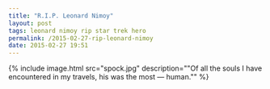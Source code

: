```yaml
---
title: "R.I.P. Leonard Nimoy"
layout: post
tags: leonard nimoy rip star trek hero
permalink: /2015-02-27-rip-leonard-nimoy
date: 2015-02-27 19:51
---
```


{% include image.html src="spock.jpg" description="&quot;Of all the souls I have encountered in my travels, his was the most — human.&quot;" %}
